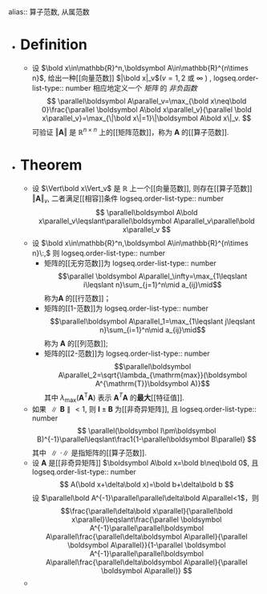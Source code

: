 alias:: 算子范数, 从属范数

- # Definition
	- 设 $\bold x\in\mathbb{R}^n,\boldsymbol A\in\mathbb{R}^{n\times n}$, 给出一种[[向量范数]] $|\bold x|_v$($v=1,2$ 或 $\infty$ ) ,
	  logseq.order-list-type:: number
	  相应地定义一个 *矩阵* 的 *非负函数*
	  $$
	  \parallel\boldsymbol A\parallel_v=\max_{\bold x\neq\bold 0}\frac{\parallel \boldsymbol A\bold x\parallel_v}{\parallel \bold x\parallel_v}=\max_{\|\bold x\|=1}\|\boldsymbol A\bold x\|_v. 
	  $$
	  可验证 $\Vert\boldsymbol A\Vert$ 是 $\mathbb{R}^{n\times n}$ 上的[[矩阵范数]]，称为 $\boldsymbol A$ 的[[算子范数]].
- # Theorem
	- 设 $\Vert\bold  x\Vert_v$ 是 $\mathbb{R}$ 上一个[[向量范数]], 则存在[[算子范数]] $\Vert\boldsymbol A\Vert_v$, 二者满足[[相容]]条件
	  logseq.order-list-type:: number
	  $$
	  \parallel\boldsymbol A\bold x\parallel_v\leqslant\parallel\boldsymbol A\parallel_v\parallel\bold x\parallel_v
	  $$
	- 设 $\bold x\in\mathbb{R}^n,\boldsymbol A\in\mathbb{R}^{n\times n}\:,$ 则
	  logseq.order-list-type:: number
		- 矩阵的[[无穷范数]]为
		  logseq.order-list-type:: number
		  $$\parallel \boldsymbol A\parallel_\infty=\max_{1\leqslant i\leqslant n}\sum_{j=1}^n\mid a_{ij}\mid$$
		  称为$\boldsymbol A$ 的[[行范数]]；
		- 矩阵的[[1-范数]]为
		  logseq.order-list-type:: number
		  $$\parallel\boldsymbol A\parallel_1=\max_{1\leqslant j\leqslant n}\sum_{i=1}^n\mid a_{ij}\mid$$
		  称为 $\boldsymbol{A}$ 的[[列范数]];
		- 矩阵的[[2-范数]]为
		  logseq.order-list-type:: number
		  $$\parallel\boldsymbol A\parallel_2=\sqrt{\lambda_{\mathrm{max}}(\boldsymbol A^{\mathrm{T}}\boldsymbol A)}$$
		  其中 $\lambda_{\max}\left(\boldsymbol A^{\mathrm{T}}\boldsymbol A\right)$ 表示 $\boldsymbol A^{T}\boldsymbol A$ 的**最大**[[特征值]].
	- 如果 $\parallel\boldsymbol B\parallel <1$, 则 $\boldsymbol I\pm\boldsymbol B$ 为[[非奇异矩阵]], 且
	  logseq.order-list-type:: number
	  $$
	  \parallel(\boldsymbol I\pm\boldsymbol B)^{-1}\parallel\leqslant\frac1{1-\parallel\boldsymbol B\parallel}
	  $$
	  其中 $\parallel\cdot\parallel$ 是指矩阵的[[算子范数]].
	- 设 $\boldsymbol A$ 是[[非奇异矩阵]] $\boldsymbol A\bold x=\bold b\neq\bold 0$, 且
	  logseq.order-list-type:: number
	  $$
	  A(\bold x+\delta\bold x)=\bold b+\delta\bold b
	  $$
	  设 $\parallel\bold A^{-1}\parallel\parallel\delta\bold A\parallel<1$，则
	  $$\frac{\parallel\delta\bold x\parallel}{\parallel\bold x\parallel}\leqslant\frac{\parallel \boldsymbol A^{-1}\parallel\parallel\boldsymbol A\parallel\frac{\parallel\delta\boldsymbol A\parallel}{\parallel \boldsymbol A\parallel}}{1-\parallel \boldsymbol A^{-1}\parallel\parallel\boldsymbol A\parallel\frac{\parallel\delta\boldsymbol A\parallel}{\parallel \boldsymbol A\parallel}}
	  $$
	-